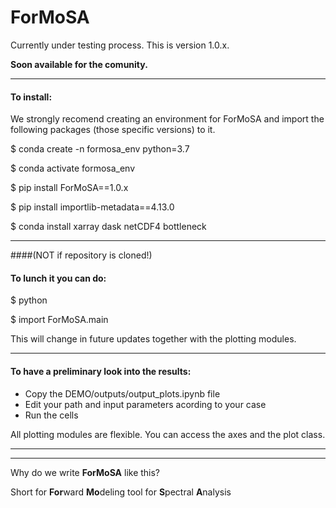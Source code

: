# ForMoSA

Currently under testing process. This is version 1.0.x. 

**Soon available for the comunity.**

***
#### **To install:**

We strongly recomend creating an environment for ForMoSA and import the following packages (those specific versions) to it. 

$ conda create -n formosa_env python=3.7

$ conda activate formosa_env

$ pip install ForMoSA==1.0.x

$ pip install importlib-metadata==4.13.0

$ conda install xarray dask netCDF4 bottleneck


***
####(NOT if repository is cloned!) 
#### **To lunch it you can do:**

$ python

$ import ForMoSA.main

This will change in future updates together with the plotting modules.


***
#### **To have a preliminary look into the results:**

- Copy the DEMO/outputs/output_plots.ipynb file
- Edit your path and input parameters acording to your case
- Run the cells

All plotting modules are flexible. You can access the axes and the plot class. 


***
***

Why do we write **ForMoSA** like this? 

Short for **For**ward **Mo**deling tool for **S**pectral **A**nalysis


